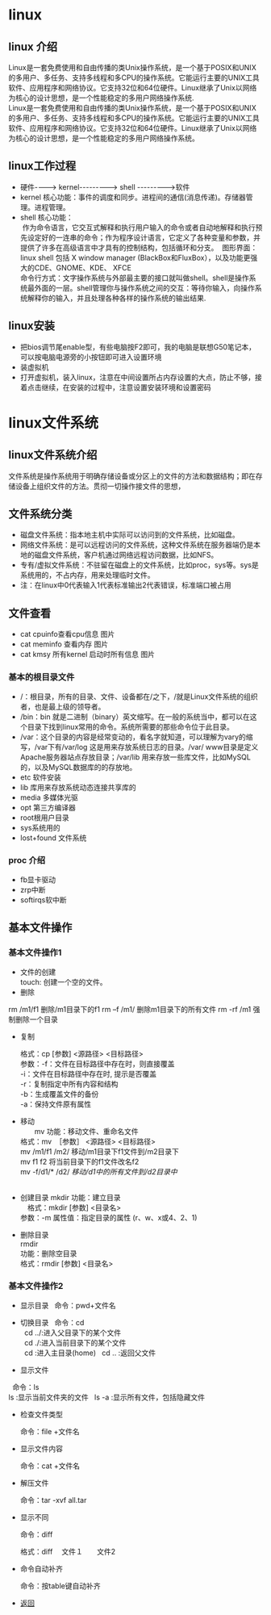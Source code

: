 # linux             
## linux 介绍                

   Linux是一套免费使用和自由传播的类Unix操作系统，是一个基于POSIX和UNIX的多用户、多任务、支持多线程和多CPU的操作系统。它能运行主要的UNIX工具软件、应用程序和网络协议。它支持32位和64位硬件。Linux继承了Unix以网络为核心的设计思想，是一个性能稳定的多用户网络操作系统.                 
   Linux是一套免费使用和自由传播的类Unix操作系统，是一个基于POSIX和UNIX的多用户、多任务、支持多线程和多CPU的操作系统。它能运行主要的UNIX工具软件、应用程序和网络协议。它支持32位和64位硬件。Linux继承了Unix以网络为核心的设计思想，是一个性能稳定的多用户网络操作系统。               

## linux工作过程             
* 硬件----> kernel---------> shell --------->软件         
* kernel 核心功能：事件的调度和同步。进程间的通信(消息传递)。存储器管理。进程管理。       
* shell 核心功能：                   
  作为命令语言，它交互式解释和执行用户输入的命令或者自动地解释和执行预先设定好的一连串的命令；作为程序设计语言，它定义了各种变量和参数，并提供了许多在高级语言中才具有的控制结构，包括循环和分支。
  图形界面：linux shell 包括 X window manager (BlackBox和FluxBox），以及功能更强大的CDE、GNOME、KDE、 XFCE            
  命令行方式：文字操作系统与外部最主要的接口就叫做shell。shell是操作系统最外面的一层。shell管理你与操作系统之间的交互：等待你输入，向操作系统解释你的输入，并且处理各种各样的操作系统的输出结果.
## linux安装
* 把bios调节尾enable型，有些电脑按F2即可，我的电脑是联想G50笔记本，可以按电脑电源旁的小按钮即可进入设置环境       
* 装虚拟机            
* 打开虚拟机，装入linux，注意在中间设置所占内存设置的大点，防止不够，接着点击继续，在安装的过程中，注意设置安装环境和设置密码                  

# linux文件系统                 

## linux文件系统介绍                     
文件系统是操作系统用于明确存储设备或分区上的文件的方法和数据结构；即在存储设备上组织文件的方法。贯彻一切操作接文件的思想，
## 文件系统分类
* 磁盘文件系统：指本地主机中实际可以访问到的文件系统，比如磁盘。
* 网络文件系统：是可以远程访问的文件系统，这种文件系统在服务器端仍是本地的磁盘文件系统，客户机通过网络远程访问数据，比如NFS。
* 专有/虚拟文件系统：不驻留在磁盘上的文件系统，比如proc，sys等。sys是系统用的，不占内存，用来处理临时文件。   
* 注：在linux中0代表输入1代表标准输出2代表错误，标准端口被占用
## 文件查看
* cat cpuinfo查看cpu信息
图片
* cat meminfo 查看内存
图片
* cat kmsy 所有kernel 启动时所有信息
图片
### 基本的根目录文件              
* /：根目录，所有的目录、文件、设备都在/之下，/就是Linux文件系统的组织者，也是最上级的领导者。                    
* /bin：bin 就是二进制（binary）英文缩写。在一般的系统当中，都可以在这个目录下找到linux常用的命令。系统所需要的那些命令位于此目录。         
* /var：这个目录的内容是经常变动的，看名字就知道，可以理解为vary的缩写，/var下有/var/log 这是用来存放系统日志的目录。/var/ www目录是定义Apache服务器站点存放目录；/var/lib 用来存放一些库文件，比如MySQL的，以及MySQL数据库的的存放地。
* etc 软件安装
* lib 库用来存放系统动态连接共享库的
* media 多媒体光驱
* opt 第三方编译器
* root根用户目录
* sys系统用的
* lost+found 文件系统
### proc 介绍
* fb显卡驱动
* zrp中断
* softirqs软中断

## 基本文件操作
### 基本文件操作1     

* 文件的创建        
 touch: 创建一个空的文件。
*  删除                 

  rm  /m1/f1       删除/m1目录下的f1
  rm  –f   /m1/    删除m1目录下的所有文件 
  rm  -rf  /m1     强制删除一个目录 
* 复制                

    格式：cp   [参数]   <源路径>  <目标路径>  
    参数：-f：文件在目标路径中存在时，则直接覆盖                          
     -i：文件在目标路径中存在时, 提示是否覆盖                      
     -r：复制指定中所有内容和结构                              
     -b：生成覆盖文件的备份                        
     -a：保持文件原有属性                            
* 移动                  
　　mv
   功能：移动文件、重命名文件                                   
   格式：mv　［参数］ <源路径>  <目标路径>                                 
   mv /m1/f1 /m2/   移动/m1目录下f1文件到/m2目录下                           
   mv f1 f2         将当前目录下的f1文件改名f2                           
   mv -f/d1/* /d2/  *移动/d1中的所有文件到/d2目录中*                  
      
* 创建目录
   mkdir 
        功能：建立目录                         
        　格式：mkdir  [参数]  <目录名>                       
         参数：-m  属性值：指定目录的属性 (r、w、x或4、2、1)                   
* 删除目录                   
    rmdir                    
    功能：删除空目录                         
    格式：rmdir  [参数]  <目录名>                     
    
 ### 基本文件操作2              
                   
* 显示目录
   命令：pwd+文件名 
   
* 切换目录
   命令：cd          
   cd ../:进入父目录下的某个文件            
   cd ./:进入当前目录下的某个文件             
   cd :进入主目录(home)
   cd .. :返回父文件                
* 显示文件                       

   命令：ls                      
   ls :显示当前文件夹的文件
   ls -a :显示所有文件，包括隐藏文件
   
* 检查文件类型                     

   命令：file +文件名                

* 显示文件内容                     

   命令：cat +文件名                          

* 解压文件                          

   命令：tar  -xvf  all.tar                  

* 显示不同                  

    命令：diff              

   格式：diff 　文件１　　文件2                 

* 命令自动补齐                  

   命令：按table键自动补齐                                                       
* [返回](../README.md)
